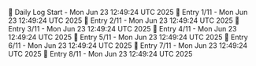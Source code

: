 📅 Daily Log Start - Mon Jun 23 12:49:24 UTC 2025
📌 Entry 1/11 - Mon Jun 23 12:49:24 UTC 2025
📌 Entry 2/11 - Mon Jun 23 12:49:24 UTC 2025
📌 Entry 3/11 - Mon Jun 23 12:49:24 UTC 2025
📌 Entry 4/11 - Mon Jun 23 12:49:24 UTC 2025
📌 Entry 5/11 - Mon Jun 23 12:49:24 UTC 2025
📌 Entry 6/11 - Mon Jun 23 12:49:24 UTC 2025
📌 Entry 7/11 - Mon Jun 23 12:49:24 UTC 2025
📌 Entry 8/11 - Mon Jun 23 12:49:24 UTC 2025
